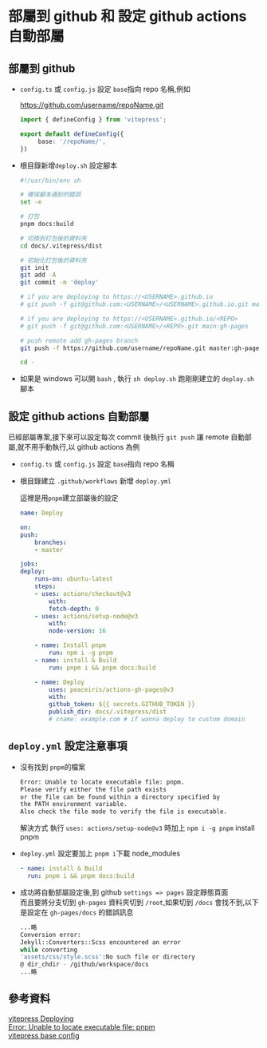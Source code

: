 # 部屬到 github 和 設定 github actions 自動部屬

## 部屬到 github

- `config.ts` 或 `config.js` 設定 `base`指向 repo 名稱,例如

  https://github.com/username/repoName.git

  ```TypeScript
  import { defineConfig } from 'vitepress';

  export default defineConfig({
       base: '/repoName/',
  })
  ```

- 根目錄新增`deploy.sh` 設定腳本

  ```sh
  #!/usr/bin/env sh

  # 確保腳本遇到的錯誤
  set -e

  # 打包
  pnpm docs:build

  # 切換到打包後的資料夾
  cd docs/.vitepress/dist

  # 初始化打包後的資料夾
  git init
  git add -A
  git commit -m 'deploy'

  # if you are deploying to https://<USERNAME>.github.io
  # git push -f git@github.com:<USERNAME>/<USERNAME>.github.io.git main

  # if you are deploying to https://<USERNAME>.github.io/<REPO>
  # git push -f git@github.com:<USERNAME>/<REPO>.git main:gh-pages

  # push remote add gh-pages branch
  git push -f https://github.com/username/repoName.git master:gh-pages

  cd -

  ```

- 如果是 windows 可以開 `bash` , 執行 `sh deploy.sh` 跑剛剛建立的 `deploy.sh` 腳本

## 設定 github actions 自動部屬

已經部屬專案,接下來可以設定每次 commit 後執行 `git push` 讓 remote 自動部屬,就不用手動執行,以 github actions 為例

- `config.ts` 或 `config.js` 設定 `base`指向 repo 名稱
- 根目錄建立 `.github/workflows` 新增 `deploy.yml`

  這裡是用`pnpm`建立部屬後的設定

  ```yaml
  name: Deploy

  on:
  push:
      branches:
      - master

  jobs:
  deploy:
      runs-on: ubuntu-latest
      steps:
      - uses: actions/checkout@v3
          with:
          fetch-depth: 0
      - uses: actions/setup-node@v3
          with:
          node-version: 16

      - name: Install pnpm
          run: npm i -g pnpm
      - name: install & Build
          run: pnpm i && pnpm docs:build

      - name: Deploy
          uses: peaceiris/actions-gh-pages@v3
          with:
          github_token: ${{ secrets.GITHUB_TOKEN }}
          publish_dir: docs/.vitepress/dist
          # cname: example.com # if wanna deploy to custom domain
  ```

## `deploy.yml` 設定注意事項

- 沒有找到 `pnpm`的檔案

  ```sh
  Error: Unable to locate executable file: pnpm.
  Please verify either the file path exists
  or the file can be found within a directory specified by
  the PATH environment variable.
  Also check the file mode to verify the file is executable.
  ```

  解決方式
  執行 `uses: actions/setup-node@v3` 時加上 `npm i -g pnpm` install pnpm

- `deploy.yml` 設定要加上 `pnpm i`下載 node_modules

  ```yaml
  - name: install & Build
    run: pnpm i && pnpm docs:build
  ```

- 成功將自動部屬設定後,到 github `settings => pages` 設定靜態頁面\
  而且要將分支切到 `gh-pages` 資料夾切到 `/root`,如果切到 `/docs` 會找不到,以下是設定在 `gh-pages/docs` 的錯誤訊息

  ```sh
  ...略
  Conversion error:
  Jekyll::Converters::Scss encountered an error
  while converting
  'assets/css/style.scss':No such file or directory
  @ dir_chdir - /github/workspace/docs
  ...略
  ```

## 參考資料

[vitepress Deploying](https://vitepress.vuejs.org/guide/deploying)\
[Error: Unable to locate executable file: pnpm](https://github.com/actions/setup-node/issues/530)\
[vitepress base config](https://vitepress.vuejs.org/config/app-configs#base)
